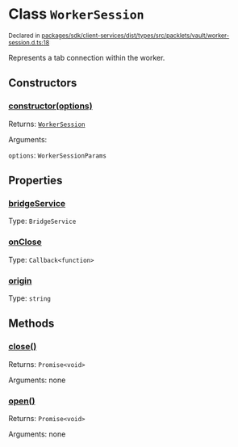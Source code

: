 # Class `WorkerSession`
<sub>Declared in [packages/sdk/client-services/dist/types/src/packlets/vault/worker-session.d.ts:18]()</sub>


Represents a tab connection within the worker.

## Constructors
### [constructor(options)]()


Returns: <code>[WorkerSession](/api/@dxos/client/classes/WorkerSession)</code>

Arguments: 

`options`: <code>WorkerSessionParams</code>

## Properties
### [bridgeService]()
Type: <code>BridgeService</code>
### [onClose]()
Type: <code>Callback&lt;function&gt;</code>
### [origin]()
Type: <code>string</code>

## Methods
### [close()]()


Returns: <code>Promise&lt;void&gt;</code>

Arguments: none
### [open()]()


Returns: <code>Promise&lt;void&gt;</code>

Arguments: none
